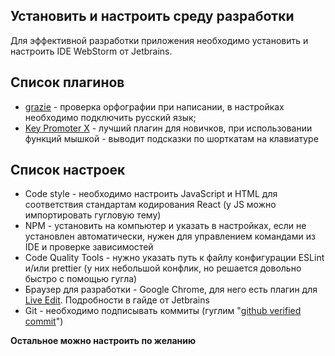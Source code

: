 Установить и настроить среду разработки
---------------------------------------

Для эффективной разработки приложения необходимо установить и настроить IDE WebStorm от Jetbrains. 

Список плагинов
---------------------------

- [grazie](https://plugins.jetbrains.com/plugin/12175-grazie) - проверка орфографии при написании, в настройках необходимо подключить русский язык;
- [Key Promoter X](https://plugins.jetbrains.com/plugin/9792-key-promoter-x) - лучший плагин для новичков, при использовании функций мышкой - выводит подсказки по шорткатам на клавиатуре 

Список настроек
---------------------------

- Code style - необходимо настроить JavaScript и HTML для соответствия стандартам кодирования React (у JS можно импортировать гугловую тему)
- NPM - установить на компьютер и указать в настройках, если не установлен автоматически, нужен для управлением командами из IDE и проверке зависимостей
- Code Quality Tools - нужно указать путь к файлу конфигурации ESLint и/или prettier (у них небольшой конфлик, но решается довольно быстро с помощью гугла)
- Браузер для разработки - Google Chrome, для него есть плагин для [Live Edit](https://chrome.google.com/webstore/detail/jetbrains-ide-support/hmhgeddbohgjknpmjagkdomcpobmllji). Подробности в гайде от Jetbrains
- Git - необходимо подписывать коммиты (гуглим "[github verified commit](https://help.github.com/en/github/authenticating-to-github/about-commit-signature-verification)")

**Остальное можно настроить по желанию**

